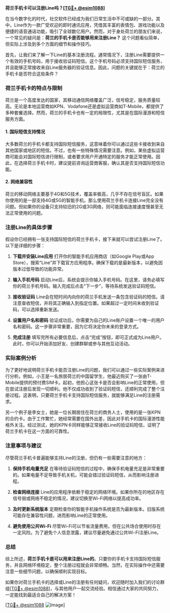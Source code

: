 **荷兰手机卡可以注册Line吗？[[TG💪+ @esim1088](https://t.me/s/esim1088)]**

在当今数字化的时代，社交软件已经成为我们日常生活中不可或缺的一部分。其中，Line作为一款广受欢迎的即时通讯应用，凭借其丰富的表情包、游戏功能以及便捷的语音通话功能，吸引了全球数亿用户。然而，对于身处荷兰的朋友们来说，一个常见的疑问是：**荷兰的手机卡是否能够用来注册Line？** 这个问题看似简单，但实际上涉及到多个方面的细节和操作技巧。

首先，让我们来了解一下Line的基本注册流程。通常情况下，注册Line需要提供一个有效的手机号码，用于接收验证码短信。这个手机号码必须支持国际短信服务，并且能够正常接收来自Line服务器的验证信息。因此，问题的关键就在于：荷兰的手机卡是否符合这些条件？

### 荷兰手机卡的特点与限制

荷兰是一个高度发达的国家，其移动通信网络覆盖广泛，信号稳定，服务质量较高。无论是本地运营商如KPN、Vodafone还是虚拟运营商如T-Mobile，都提供了多种套餐选择。然而，荷兰的手机卡也有一定的局限性，尤其是在国际漫游和短信服务方面。

#### 1. **国际短信支持情况**
大多数荷兰的手机卡都支持国际短信服务，这意味着你可以通过这些卡接收到来自其他国家或地区的短信。不过，也有一些特殊情况需要注意。例如，某些虚拟运营商可能会对国际短信进行限制，或者要求用户开通特定的服务才能正常使用。因此，在选择荷兰手机卡时，建议提前咨询运营商客服，确认其是否支持国际短信功能。

#### 2. **网络兼容性**
荷兰的移动网络主要基于4G和5G技术，覆盖率极高，几乎不存在信号盲区。如果你使用的是一部支持4G或5G的智能手机，那么使用荷兰手机卡连接Line完全没有问题。但如果你的设备只支持较旧的2G或3G网络，则可能面临连接速度慢甚至无法正常使用的问题。

### 注册Line的具体步骤

假设你已经拥有一张支持国际短信的荷兰手机卡，接下来就可以尝试注册Line了。以下是详细的步骤：

1. **下载并安装Line应用**
   打开你的智能手机应用商店（如Google Play或App Store），搜索“Line”并下载官方应用程序。确保下载的是最新版本，以避免因版本过低导致的功能异常。

2. **输入手机号码**
   启动Line后，系统会提示你输入手机号码。在这里，请务必填写你的荷兰手机号码。输入完成后点击“下一步”，等待系统发送验证码短信。

3. **接收验证码**
   Line会在短时间内向你的荷兰手机发送一条包含验证码的短信。请注意查收短信，并将其正确输入到指定位置。如果超过一定时间未收到验证码，可以选择重新发送。

4. **设置用户名和密码**
   验证成功后，你需要为自己的Line账户设置一个唯一的用户名和密码。这一步骤非常重要，因为它将决定你未来的登录方式。

5. **完成注册**
   填写完所有必要信息后，点击“完成”按钮，即可正式成为Line用户。此时，你可以开始添加好友、创建群聊或参与其他互动活动。

### 实际案例分析

为了更好地说明荷兰手机卡能否注册Line的问题，我们可以通过一些实际案例来进行分析。例如，小王是一名旅居荷兰的中国留学生，他最近购买了一张由T-Mobile提供的预付费SIM卡。起初，他担心这张卡是否会影响Line的正常使用，但在尝试注册后发现一切顺利。他不仅成功收到了验证码短信，还顺利完成了整个注册过程。这表明，只要荷兰手机卡支持国际短信服务，就能够满足Line的注册需求。

另一个例子是李女士，她是一位长期居住在荷兰的商务人士，使用的是一张KPN的合约卡。由于工作繁忙，她经常需要在国外出差，因此对手机卡的国际漫游性能格外关注。经过测试，她的KPN卡同样能够正常接收Line的验证码短信，证明了荷兰手机卡在这一方面的可靠性。

### 注意事项与建议

尽管荷兰手机卡普遍能够支持Line的注册，但仍有一些需要注意的地方：

1. **保持手机电量充足**
   在等待验证码短信的过程中，确保手机电量充足是非常重要的。如果电量不足导致手机关机，可能会错过验证码短信，从而影响注册进程。

2. **检查网络连接**
   Line的应用程序依赖于稳定的网络环境。如果你所在的地区存在信号弱或网络不稳定的情况，建议切换至Wi-Fi网络以提高成功率。

3. **及时更新系统版本**
   定期检查你的智能手机操作系统是否为最新版本。旧版系统可能存在兼容性问题，进而影响Line的正常使用。

4. **避免使用公共Wi-Fi**
   尽管Wi-Fi可以节省流量费用，但在公共场合使用时存在一定风险。为了避免个人信息泄露，建议尽量避免通过公共Wi-Fi注册Line。

### 总结

综上所述，**荷兰手机卡是可以用来注册Line的**。只要你的手机卡支持国际短信服务，并且网络环境稳定，整个注册过程就会非常顺畅。当然，在实际操作中还需要注意一些细节问题，以确保顺利实现目标。

如果你对荷兰手机卡的选择或Line的注册有任何疑问，欢迎随时加入我们的讨论群组[[TG💪+ @esim1088](https://t.me/s/esim1088)]，与其他用户一起交流经验。相信通过大家的共同努力，一定能找到最适合自己的解决方案！

[[TG💪+ @esim1088](https://t.me/s/esim1088) ![Image](https://i.postimg.cc/4NQfJmqS/Snipaste-2025-05-13-00-14-12.png)]